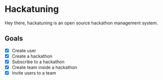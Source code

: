 # Hackatuning
Hey there, hackatuning is an open source hackathon management system.

## Goals

- [x] Create user
- [x] Create a hackathon
- [x] Subscribe to a hackathon
- [X] Create team inside a hackathon
- [X] Invite users to a team
